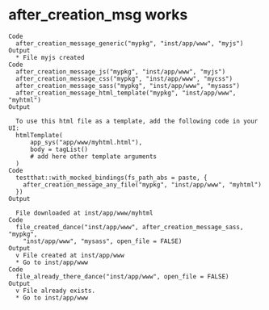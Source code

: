 # after_creation_msg works

    Code
      after_creation_message_generic("mypkg", "inst/app/www", "myjs")
    Output
      * File myjs created
    Code
      after_creation_message_js("mypkg", "inst/app/www", "myjs")
      after_creation_message_css("mypkg", "inst/app/www", "mycss")
      after_creation_message_sass("mypkg", "inst/app/www", "mysass")
      after_creation_message_html_template("mypkg", "inst/app/www", "myhtml")
    Output
      
      To use this html file as a template, add the following code in your UI:
      htmlTemplate(
          app_sys("app/www/myhtml.html"),
          body = tagList()
          # add here other template arguments
      )
    Code
      testthat::with_mocked_bindings(fs_path_abs = paste, {
        after_creation_message_any_file("mypkg", "inst/app/www", "myhtml")
      })
    Output
      
      File downloaded at inst/app/www/myhtml
    Code
      file_created_dance("inst/app/www", after_creation_message_sass, "mypkg",
        "inst/app/www", "mysass", open_file = FALSE)
    Output
      v File created at inst/app/www
      * Go to inst/app/www
    Code
      file_already_there_dance("inst/app/www", open_file = FALSE)
    Output
      v File already exists.
      * Go to inst/app/www

